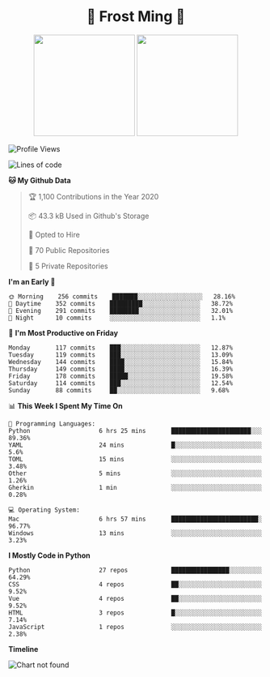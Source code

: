 <h1 align="center">🦄 Frost Ming 🐍</h1>

<p align="center">
  <img height="200" src="https://github-readme-stats.vercel.app/api?username=frostming&show_icons=true&theme=dracula&include_all_commits=true" />
  <img height="200" src="https://github-readme-stats.vercel.app/api/top-langs/?username=frostming&theme=dracula&show_icons=true" />
</p>

<!--START_SECTION:waka-->
![Profile Views](http://img.shields.io/badge/Profile%20Views-8-blue)

![Lines of code](https://img.shields.io/badge/From%20Hello%20World%20I%27ve%20Written-14.0%20million%20lines%20of%20code-blue)

**🐱 My Github Data** 

> 🏆 1,100 Contributions in the Year 2020
 > 
> 📦 43.3 kB Used in Github's Storage 
 > 
> 💼 Opted to Hire
 > 
> 📜 70 Public Repositories
 > 
> 🔑 5 Private Repositories 

**I'm an Early 🐤** 

```text
🌞 Morning    256 commits    ███████░░░░░░░░░░░░░░░░░░   28.16% 
🌆 Daytime    352 commits    █████████░░░░░░░░░░░░░░░░   38.72% 
🌃 Evening    291 commits    ████████░░░░░░░░░░░░░░░░░   32.01% 
🌙 Night      10 commits     ░░░░░░░░░░░░░░░░░░░░░░░░░   1.1%

```
📅 **I'm Most Productive on Friday** 

```text
Monday       117 commits    ███░░░░░░░░░░░░░░░░░░░░░░   12.87% 
Tuesday      119 commits    ███░░░░░░░░░░░░░░░░░░░░░░   13.09% 
Wednesday    144 commits    ████░░░░░░░░░░░░░░░░░░░░░   15.84% 
Thursday     149 commits    ████░░░░░░░░░░░░░░░░░░░░░   16.39% 
Friday       178 commits    █████░░░░░░░░░░░░░░░░░░░░   19.58% 
Saturday     114 commits    ███░░░░░░░░░░░░░░░░░░░░░░   12.54% 
Sunday       88 commits     ██░░░░░░░░░░░░░░░░░░░░░░░   9.68%

```


📊 **This Week I Spent My Time On** 

```text
💬 Programming Languages: 
Python                   6 hrs 25 mins       ██████████████████████░░░   89.36% 
YAML                     24 mins             █░░░░░░░░░░░░░░░░░░░░░░░░   5.6% 
TOML                     15 mins             ░░░░░░░░░░░░░░░░░░░░░░░░░   3.48% 
Other                    5 mins              ░░░░░░░░░░░░░░░░░░░░░░░░░   1.26% 
Gherkin                  1 min               ░░░░░░░░░░░░░░░░░░░░░░░░░   0.28%

💻 Operating System: 
Mac                      6 hrs 57 mins       ████████████████████████░   96.77% 
Windows                  13 mins             ░░░░░░░░░░░░░░░░░░░░░░░░░   3.23%

```

**I Mostly Code in Python** 

```text
Python                   27 repos            ████████████████░░░░░░░░░   64.29% 
CSS                      4 repos             ██░░░░░░░░░░░░░░░░░░░░░░░   9.52% 
Vue                      4 repos             ██░░░░░░░░░░░░░░░░░░░░░░░   9.52% 
HTML                     3 repos             █░░░░░░░░░░░░░░░░░░░░░░░░   7.14% 
JavaScript               1 repos             ░░░░░░░░░░░░░░░░░░░░░░░░░   2.38%

```


**Timeline**

![Chart not found](https://github.com/frostming/frostming/blob/master/charts/bar_graph.png) 


<!--END_SECTION:waka-->
